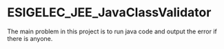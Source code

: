 # ESIGELEC_JEE_JavaClassValidator
The main problem in this project is to run java code and output the error if there is anyone.
